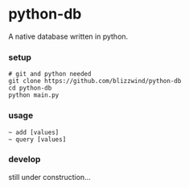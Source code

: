 # python-db
A native database written in python.

### setup
```
# git and python needed
git clone https://github.com/blizzwind/python-db
cd python-db
python main.py
```

### usage
```
~ add [values]
~ query [values]
```

### develop
still under construction...
